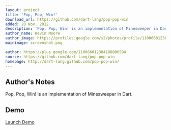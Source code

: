 ```yaml
---
layout: project
title: 'Pop, Pop, Win!'
download_url: https://github.com/dart-lang/pop-pop-win
added: 20 Nov, 2012
description: 'Pop, Pop, Win! is an implementation of Minesweeper in Dart.'
author_name: Kevin Moore
author_image: https://profiles.google.com/s2/photos/profile/110066012384188006594
mainimage: screenshot.png

author: https://plus.google.com/110066012384188006594
source: https://github.com/dart-lang/pop-pop-win
homepage: http://dart-lang.github.com/pop-pop-win/
---
```


## Author's Notes

Pop, Pop, Win! is an implementation of Minesweeper in Dart.

## Demo

[Launch Demo](http://dart-lang.github.com/pop-pop-win/)